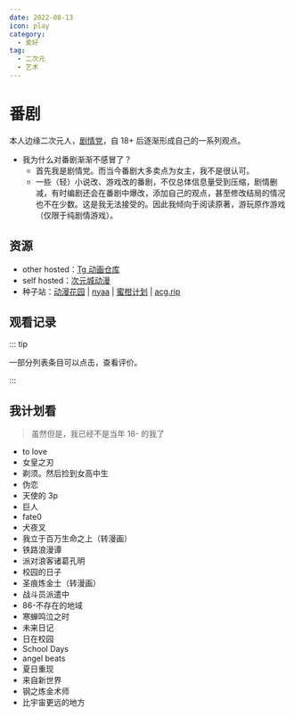 ```yaml
---
date: 2022-08-13
icon: play
category:
  - 爱好
tag:
  - 二次元
  - 艺术
---
```


# 番剧

本人边缘二次元人，[剧情党](./galgame.md#分类)，自 18+ 后逐渐形成自己的一系列观点。

- 我为什么对番剧渐渐不感冒了？
  - 首先我是剧情党。而当今番剧大多卖点为女主，我不是很认可。
  - 一些（轻）小说改、游戏改的番剧，不仅总体信息量受到压缩，剧情删减，有时编剧还会在番剧中爆改，添加自己的观点，甚至修改结局的情况也不在少数。这是我无法接受的。因此我倾向于阅读原著，游玩原作游戏（仅限于纯剧情游戏）。

## 资源

- other hosted：[Tg 动画仓库](https://t.me/AnimeNep)
- self hosted：[次元城动漫](https://www.cycdm01.top/)
- 种子站：[动漫花园](http://share.dmhy.org/) | [nyaa](https://nyaa.land/) | [蜜柑计划](https://mikanani.me/) | [acg.rip](https://acg.rip/)

## 观看记录

::: tip

一部分列表条目可以点击，查看评价。

:::

<AnimeList>
<template #比宇宙更遥远的地方>

- 番名还是相当浪漫主义的，我觉得火箭迷可以开始震怒了。
  - 但是话又说回来，宇宙包含了一切，所以我们距离宇宙理论上也是 0 距离。这么一想倒也没错。

</template>
<template #死亡笔记>

全网都很难找非网盘资源；爱壹帆有是有但是很糊。所以只好花 1.8 开了个迅雷云盘会员，下完[传 tg 上了](https://t.me/absolutexsresource/29)。我用 H.265 重压了一遍，比 H.264 体积小了 **10 倍**，画质也没有肉眼可见的变化。还在用 H.264 的差不多该枪毙了。

前期还行，但是看到中间就有点不对味了，边写边补剧情，加不合理的脑洞，感觉像轻小说通病（虽然原作是漫画）。

- 建议男主去玩玩《装甲恶鬼村正》。
- 这部番的音乐品味是真的不行。
- 2 集，笔记的机关有汽油，而汽油点燃需要混合氧气所以无法密封，肯定会挥发到空气中，这样反而让刑警更容易找到。
- 7 集，感觉男主好多言行就算从旁人来看都很不正常啊。所以剧情塑造还是有点刻意。
- 13 集，有痴女啊啊啊这个乱入的脑残我实在是受不了了
- 后面的剧情可谓是褒贬不一。我个人给出的评价是 \<20-30\> 话写得比较烂，不过结尾前的博弈和反转还可以，还是很有让人看下去的吸引力的。

---

有时候在某些群看到某些事，还是有点理解夜神月的心情的。

</template>
<template #天才麻将少女>

### 1

- 看简介就知道是少女百合番了喵。
- 本来应该从岭上透视时就要开始警戒了……这是一部超能力番……
- 就知道，竞技主题转快乐主题，_空に刻んだパラレログラム_ 既视感来了。
- 这个部室可太豪华了
- 优希挺像一姬啊
- 05 瀑布前的走路姿势好像鸟类啊
- 可能是我打少了无知……但是为什么麻将比赛还分性别而且一队要 5 人啊。意义不明。
  - 可能是国情问题……我实感宿舍身边凑 4 个人也不好凑的。
- 10 模糊对牌谱，神经网络啊。麻将也是终将被 RL 统治的游戏。

</template>
<template #成神之日>

前面都是一集一无厘头故事，反派也就露了一次脸啥也没干。到 8 话才有点进展。总之现在的番都想剧情系和萌系两种观众都抓，这个也是。

然后网评说结尾垃圾，确实，11 话没有铺垫，在讲啥都不懂。12 话算是 Normal end 吧。

- 看的是 _喵萌奶茶屋_ 的字幕。我想说 _情報工学_ 可不是 _计算机科学_ 啊，不然我也不会骂我的专业了。
- 麻雀那一话看得我不知道说什么。「好想看看你的无限立直」~ 如果雀魂允许换头像我一定要换一个这个。
- 不是，12 话睁着眼睛演烂剧啊。。我玩得最次的 galgame 中的演戏内容都比这演得好。

</template>
<template #リコリスリコイル>

- 有点日系神剧的感觉。。
- 这个虽然是异格世界，但是看着反而有点日常的感觉。嘛，反正也不用去深究逻辑啦。
- 这部也没接触到剧情核心，等 2 吧。我不太喜欢这种谜语分割商法番。

</template>
<template #魔法禁书目录1>

- 如果一次消除一年记忆很难过，那消除半年不就好了。滑动窗口知道吗（
- 老谜语了。。各个事件的发生纯靠一个不明不白的魔术师，而第一季并没有解释他的动机。好像就是“要出事”，剧情就自己发展了。

</template>
<template #孤独摇滚>

- 比起之前看的少女乐队，感觉还是差了点意思。感觉是在看无厘头表情包合集而不是一部番？
  - 不过把 “反差” 写得挺好。

</template>
<template #学园孤岛>

- 两种风格强行揉在一起太割裂了吧。。而且不只是两种风格，也是理性和感性的糅合。拿铲的手要按不住了…
- 音乐总是有点既听感啊。

</template>
<template #魔女之旅>

- OP 跟我的胃口很不对付，在各个音符上高低转来转去，而称不上是“旋律”。
- 前 4 集讲人性之恶，一集一恶
- 5-8 讲旅行的快乐与见闻
- 后面的剧情就比较糊了，9 阴暗扭曲，10 和 11 是回忆过去，12 是脑洞大开，没啥特定主题。
- 从剧情角度说，我觉得 !!杀人魔!! 那一集比其他的都要优秀。

</template>
<template #弹丸论破绝望篇未来篇>

几年前看过绝望篇，但是忘得差不多了 + 非常谜语，所以这次补回来。

这次是按照 _未来 - 绝望_ 交错的推荐次序看的，果然这个次序才是正确的。刚开始就是两个故事线交错，但是到故事后半就慢慢融合到一起了，最后变成了连续的一部番。这个设计我只能说是天才。还有包括两部番最后一集的物极必反，黑与白的界限，也都是别出心裁的设计。

弹丸的剧情也是神中神，看得很爽。

</template>
<template #GirlsBandCry>

被高中朋友强推看的。我本身对少女乐队并无感，毕竟我自有国情，年龄，情感在此。少女摇滚肯定还是以歌词为主，旋律都欠打磨。

- OP: _Wrong World_ 的高潮段还不错。
- 但这已经是我看过的最好的少女乐队番了，比孤独摇滚、mygo 都要好。

感受：自由的青春，羡慕。

</template>
<template #玻璃之花与崩坏的世界>

<https://www.bilibili.com/bangumi/play/ep96774>

一小时短篇谜语作。程序拟人，猜世界背景。

</template>
<template #紫罗兰永恒花园剧场版>

非常感性，非常感人。背景音乐功不可没。

</template>
<template #BanGDreamItsMyGO>

正如某番评所述：极为真实。

</template>
<template #幻灵镇魂曲>

- 曲风都很扭曲压抑，我鉴赏不来，但是符合意境。
- 作为原教旨没选择打原作真是抱歉。
- 结局的突然和 0 信息像是敷衍。

</template>
<template #天元突破红莲螺岩>

热血经典老番。

</template>
<template #赛马娘>

### 1

- 无奖竞猜：我最喜欢的是哪一匹？
- 刚好是疫情封控时间，成为我每天（放风时）运动的动力源。

### 2

看 2 的时候已经换校区了。非常可惜，徐汇的空气确实没法跑步。

</template>
<template #弹丸论破2>

2 没有番，看的游戏实况。全流程还是挺长的。

</template>
<template #NOGAMENOLIFE游戏人生ZERO>

剧场版。

</template>
<template #超级弹丸论破狛枝凪斗与世界的破坏者>

25 分钟超级小短篇。

</template>
</AnimeList>

## 我计划看

> 虽然但是，我已经不是当年 18- 的我了

- to love
- 女皇之刃
- 剃须。然后捡到女高中生
- 伪恋
- 天使的 3p
- 巨人
- fate0
- 犬夜叉
- 我立于百万生命之上（转漫画）
- 铁路浪漫谭
- 派对浪客诸葛孔明
- 校园的日子
- 圣痕炼金士（转漫画）
- 战斗员派遣中
- 86-不存在的地域
- 寒蝉鸣泣之时
- 未来日记
- 日在校园
- School Days
- angel beats
- 夏日重现
- 来自新世界
- 钢之炼金术师
- 比宇宙更远的地方

<script lang="ts" setup>
import AnimeList from "@AnimeList";
</script>
